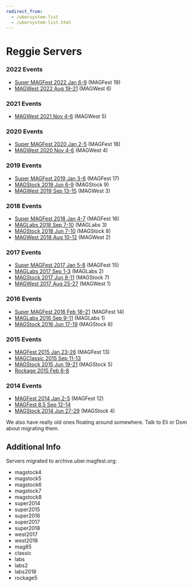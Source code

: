 ```yaml
---
redirect_from:
  - /ubersystem-list
  - /ubersystem-list.html
---
```


# Reggie Servers

### 2022 Events
* [Super MAGFest 2022 Jan 6-9](https://super2022.reggie.magfest.org/) (MAGFest 19)
* [MAGWest 2022 Aug 19-21](https://west2022.reggie.magfest.org/) (MAGWest 6)

### 2021 Events
* [MAGWest 2021 Nov 4-6](https://west2021.reggie.magfest.org/) (MAGWest 5)

### 2020 Events

* [Super MAGFest 2020 Jan 2-5](https://super2020.reggie.magfest.org/) (MAGFest 18)
* [MAGWest 2020 Nov 4-6](https://west2020.reggie.magfest.org/) (MAGWest 4)


### 2019 Events

* [Super MAGFest 2019 Jan 3-6](https://super2019.reggie.magfest.org) (MAGFest 17)
* [MAGStock 2019 Jun 6-9](https://stock2019.reggie.magfest.org/) (MAGStock 9)
* [MAGWest 2019 Sep 13-15](https://west2019.reggie.magfest.org/) (MAGWest 3)


### 2018 Events

* [Super MAGFest 2018 Jan 4-7](https://super2018.uber.magfest.org/uber) (MAGFest 16)
* [MAGLabs 2018 Sep 7-10](https://labs2018.uber.magfest.org/uber) (MAGLabs 3)
* [MAGStock 2018 Jun 7-10](https://magstock8.uber.magfest.org/uber) (MAGStock 8)
* [MAGWest 2018 Aug 10-12](https://west2018.uber.magfest.org/uber) (MAGWest 2)


### 2017 Events

* [Super MAGFest 2017 Jan 5-8](https://super2017.uber.magfest.org/uber) (MAGFest 15)
* [MAGLabs 2017 Sep 1-3](https://labs2.uber.magfest.org/uber) (MAGLabs 2)
* [MAGStock 2017 Jun 8-11](https://magstock7.uber.magfest.org/uber) (MAGStock 7)
* [MAGWest 2017 Aug 25-27](https://west2017.uber.magfest.org/uber) (MAGWest 1)


### 2016 Events

* [Super MAGFest 2016 Feb 18–21](https://super2016.uber.magfest.org/uber) (MAGFest 14)
* [MAGLabs 2016 Sep 9-11](https://labs.uber.magfest.org/uber) (MAGLabs 1)
* [MAGStock 2016 Jun 17-19](https://magstock6.uber.magfest.org/uber) (MAGStock 6)


### 2015 Events

* [MAGFest 2015 Jan 23-26](https://super2015.uber.magfest.org/uber) (MAGFest 13)
* [MAGClassic 2015 Sep 11-13](https://classic.uber.magfest.org/uber)
* [MAGStock 2015 Jun 19-21](https://magstock5.uber.magfest.org/uber) (MAGStock 5)
* [Rockage 2015 Feb 6-8](https://rockage.uber.magfest.org/uber)


### 2014 Events

* [MAGFest 2014 Jan 2-5](https://super2014.uber.magfest.org/uber) (MAGFest 12)
* [MAGFest 8.5 Sep 12-14](https://mag85.uber.magfest.org/uber)
* [MAGStock 2014 Jun 27-29](https://magstock4.uber.magfest.org/uber) (MAGStock 4)


We also have really old ones floating around somewhere. Talk to Eli or Dom about migrating them.

## Additional Info

Servers migrated to archive.uber.magfest.org:

* magstock4
* magstock5
* magstock6
* magstock7
* magstock8
* super2014
* super2015
* super2016
* super2017
* super2018
* west2017
* west2018
* mag85
* classic
* labs
* labs2
* labs2018
* rockage5
